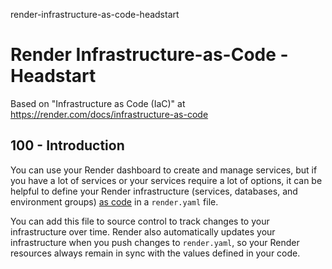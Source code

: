 render-infrastructure-as-code-headstart
# Render Infrastructure-as-Code - Headstart

Based on "Infrastructure as Code (IaC)" at https://render.com/docs/infrastructure-as-code

## 100 - Introduction

You can use your Render dashboard to create and manage services, but if you have a lot of services or your services require a lot of options, it can be helpful to define your Render infrastructure (services, databases, and environment groups) [as code](https://en.wikipedia.org/wiki/Infrastructure_as_code) in a ```render.yaml``` file.

You can add this file to source control to track changes to your infrastructure over time. Render also automatically updates your infrastructure when you push changes to ```render.yaml```, so your Render resources always remain in sync with the values defined in your code.
